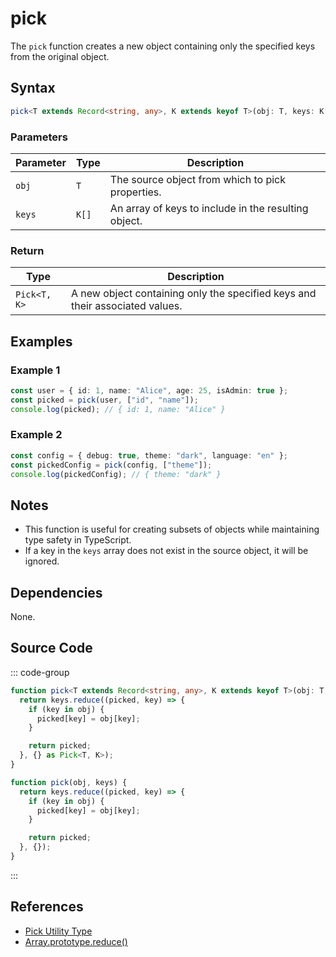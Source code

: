 # pick
The `pick` function creates a new object containing only the specified keys from the original object.

## Syntax

```typescript
pick<T extends Record<string, any>, K extends keyof T>(obj: T, keys: K[]): Pick<T, K>
```

### Parameters

| Parameter | Type                        | Description                                      |
|-----------|-----------------------------|--------------------------------------------------|
| `obj`     | `T`                         | The source object from which to pick properties. |
| `keys`    | `K[]`                       | An array of keys to include in the resulting object. |

### Return

| Type        | Description                                              |
|-------------|----------------------------------------------------------|
| `Pick<T, K>` | A new object containing only the specified keys and their associated values. |

## Examples

### Example 1
```typescript
const user = { id: 1, name: "Alice", age: 25, isAdmin: true };
const picked = pick(user, ["id", "name"]);
console.log(picked); // { id: 1, name: "Alice" }
```

### Example 2
```typescript
const config = { debug: true, theme: "dark", language: "en" };
const pickedConfig = pick(config, ["theme"]);
console.log(pickedConfig); // { theme: "dark" }
```

## Notes
- This function is useful for creating subsets of objects while maintaining type safety in TypeScript.
- If a key in the `keys` array does not exist in the source object, it will be ignored.

## Dependencies
None.

## Source Code
::: code-group

```typescript
function pick<T extends Record<string, any>, K extends keyof T>(obj: T, keys: K[]): Pick<T, K> {
  return keys.reduce((picked, key) => {
    if (key in obj) {
      picked[key] = obj[key];
    }

    return picked;
  }, {} as Pick<T, K>);
}
```

```javascript
function pick(obj, keys) {
  return keys.reduce((picked, key) => {
    if (key in obj) {
      picked[key] = obj[key];
    }

    return picked;
  }, {});
}
```
:::

## References
- [Pick Utility Type](https://www.typescriptlang.org/docs/handbook/utility-types.html#picktype-keys)
- [Array.prototype.reduce()](https://developer.mozilla.org/en-US/docs/Web/JavaScript/Reference/Global_Objects/Array/reduce)